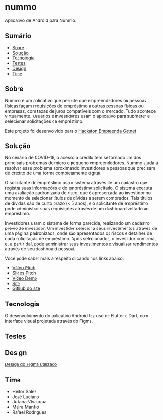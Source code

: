 # nummo

Aplicativo de Android para Nummo.

## Sumário

- [Sobre](#Sobre)
- [Solução](#Solução)
- [Tecnologia](#Tecnologia)
- [Testes](#Testes)
- [Design](#Design)
- [Time](#Time)

## Sobre

Nummo é um aplicativo que permite que empreendedores ou pessoas físicas façam requisições de empréstimo a outras pessoas físicas ou empresas, com taxas de juros compatíveis com o mercado. Tudo acontece virtualmente. Usuários e investidores usam o aplicativo para submeter e selecionar solicitações de empréstimo.

Este projeto foi desenvolvido para o [Hackaton Empreenda Getnet](https://www.hackathongetnet.com.br/)

## Solução

No cenário de COVID-19, o acesso a crédito tem se tornado um dos principais problemas de micro e pequeno empreendedores. Nummo ajuda a resolver esse problema aproximando investidores a pessoas que precisam de crédito de uma forma completamente digital. 

O solicitante do empréstimo usa o sistema através de um cadastro que registra suas informações e do empréstimo solicitado. O sistema executa uma avaliação padronizada de risco, que é apresentada ao investidor no momento de selecionar títulos de dívidas a serem comprados. Tais títulos de dívidas são de curto prazo (< 5 anos), e o solicitante de empréstimo pode administrar suas requisições através de um dashboard voltado ao empréstimo.

Investidores usam o sistema de forma parecida, realizando um cadastro prévio de investidor. Um investidor seleciona seus investimentos através de uma página padronizada, onde são apresentados os riscos e detalhes de cada solicitação de empréstimo. Após selecionados, o investidor confirma, e, a partir daí, pode administrar seus investimentos e visualizar rendimentos através de seu dashboard pessoal.

Você pode saber mais a respeito clicando nos links abaixo:
- [Vídeo Pitch](https://youtu.be/mJUE4fCOLpM)
- [Slides Pitch](https://drive.google.com/file/d/11FhAWmN-9ml-2gR2oy6VvUKcAIAv5vw2/view?usp=sharing)
- [Vídeo Demo](https://youtu.be/KXUbcEiWlnI)
- [Site](https://nummo.imfast.io/nummo/index.html)
- [Github do site](https://github.com/rafaeldrag/nummo)

## Tecnologia

O desenvolvimento do aplicativo Android fez uso de Flutter e Dart, com interface visual projetada através do Figma.

## Testes

## Design

[Design do Figma utilizado](https://www.figma.com/file/fI4h9pmDGKzSI3Odd0dkMn/Wireframes)

## Time

- Heitor Sales
- José Luciano
- Juliana Vivacqua
- Maira Manfro
- Rafael Rodrigues
